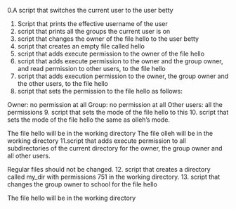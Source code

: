 0.A script that switches the current user to the user betty
1. Script that prints the effective username of the user
2. script that prints all the groups the current user is on
3. script that changes the owner of the file hello to the user betty
4. script that creates an empty file called hello
5. script that adds execute permission to the owner of the file hello
6. script that adds execute permission to the owner and the group owner, and read permission to other users, to the file hello
7. script that adds execution permission to the owner, the group owner and the other users, to the file hello
8. script that sets the permission to the file hello as follows:

Owner: no permission at all
Group: no permission at all
Other users: all the permissions
9. script that sets the mode of the file hello to this
10. script that sets the mode of the file hello the same as olleh’s mode.

The file hello will be in the working directory
The file olleh will be in the working directory
11.script that adds execute permission to all subdirectories of the current directory for the owner, the group owner and all other users.

Regular files should not be changed.
12. script that creates a directory called my_dir with permissions 751 in the working directory.
13. script that changes the group owner to school for the file hello

The file hello will be in the working directory
